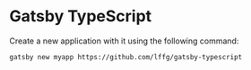 # Gatsby TypeScript

Create a new application with it using the following command:

```
gatsby new myapp https://github.com/lffg/gatsby-typescript
```
